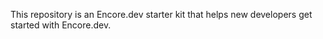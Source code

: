 This repository is an Encore.dev starter kit that helps new developers get started with Encore.dev.
